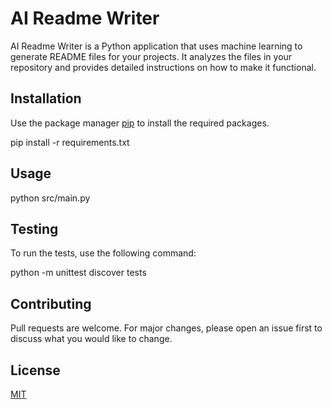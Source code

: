 # AI Readme Writer

AI Readme Writer is a Python application that uses machine learning to generate README files for your projects. It analyzes the files in your repository and provides detailed instructions on how to make it functional.

## Installation

Use the package manager [pip](https://pip.pypa.io/en/stable/) to install the required packages.


pip install -r requirements.txt


## Usage


python src/main.py


## Testing

To run the tests, use the following command:


python -m unittest discover tests


## Contributing
Pull requests are welcome. For major changes, please open an issue first to discuss what you would like to change.

## License
[MIT](https://choosealicense.com/licenses/mit/)